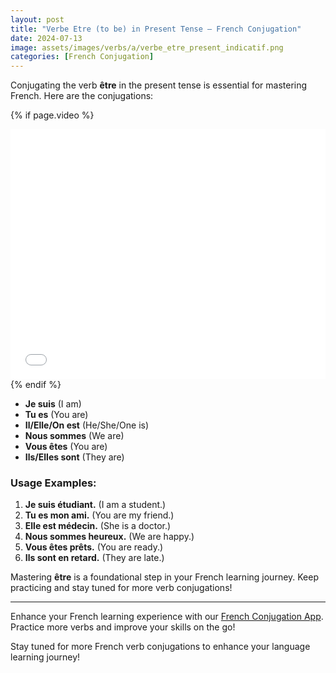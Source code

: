 ```yaml
---
layout: post
title: "Verbe Etre (to be) in Present Tense – French Conjugation"
date: 2024-07-13
image: assets/images/verbs/a/verbe_etre_present_indicatif.png
categories: [French Conjugation]
---
```


Conjugating the verb **être** in the present tense is essential for mastering French. Here are the conjugations:

<!-- Video Embed Section -->
{% if page.video %}
<div class="video-embed">
  <iframe width="100%" height="400" src="{{ page.video | escape }}" frameborder="0" allowfullscreen></iframe>
</div>
{% endif %}

- **Je suis** (I am)
- **Tu es** (You are)
- **Il/Elle/On est** (He/She/One is)
- **Nous sommes** (We are)
- **Vous êtes** (You are)
- **Ils/Elles sont** (They are)

### Usage Examples:

1. **Je suis étudiant.** (I am a student.)
2. **Tu es mon ami.** (You are my friend.)
3. **Elle est médecin.** (She is a doctor.)
4. **Nous sommes heureux.** (We are happy.)
5. **Vous êtes prêts.** (You are ready.)
6. **Ils sont en retard.** (They are late.)

Mastering **être** is a foundational step in your French learning journey. Keep practicing and stay tuned for more verb conjugations!

---

Enhance your French learning experience with our [French Conjugation App]({{site.appStore.url}}). Practice more verbs and improve your skills on the go!

Stay tuned for more French verb conjugations to enhance your language learning journey!